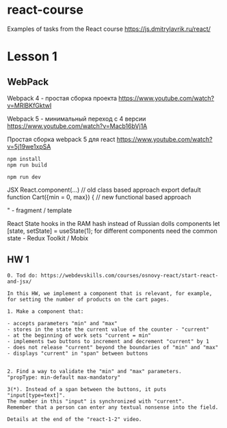 # react-course
Examples of tasks from the React course https://js.dmitrylavrik.ru/react/

# Lesson 1

## WebPack

Webpack 4 - простая сборка проекта
https://www.youtube.com/watch?v=MRlBKfGktwI

Webpack 5 - минимальный переход c 4 версии
https://www.youtube.com/watch?v=Macb16bVj1A

Простая сборка webpack 5 для react
https://www.youtube.com/watch?v=5j19we1xpSA

```
npm install
npm run build

npm run dev
```

JSX
  React.component(...) // old class based approach
  export default function Cart({min = 0, max}) { // new functional based approach
  <div className="some"... onClick ...
  CamelCaseComponentName
  {name, text} - decomposition
  "<>" - fragment / template

React State
  hooks in the RAM hash instead of Russian dolls components
  let [state, setState] = useState(1);
  for different components need the common state - Redux Toolkit / Mobix


## HW 1

```text
0. Tod do: https://webdevskills.com/courses/osnovy-react/start-react-and-jsx/

In this HW, we implement a component that is relevant, for example, for setting the number of products on the cart pages.

1. Make a component that:

- accepts parameters "min" and "max"
- stores in the state the current value of the counter - "current"
- at the beginning of work sets "current = min"
- implements two buttons to increment and decrement "current" by 1
- does not release "current" beyond the boundaries of "min" and "max"
- displays "current" in "span" between buttons


2. Find a way to validate the "min" and "max" parameters.
"propType: min-default max-mandatory"

3(*). Instead of a span between the buttons, it puts "input[type=text]".
The number in this "input" is synchronized with "current".
Remember that a person can enter any textual nonsense into the field.

Details at the end of the "react-1-2" video.
```

